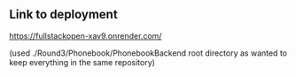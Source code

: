## Link to deployment

https://fullstackopen-xav9.onrender.com/

(used ./Round3/Phonebook/PhonebookBackend root directory as wanted to keep everything in the same repository)